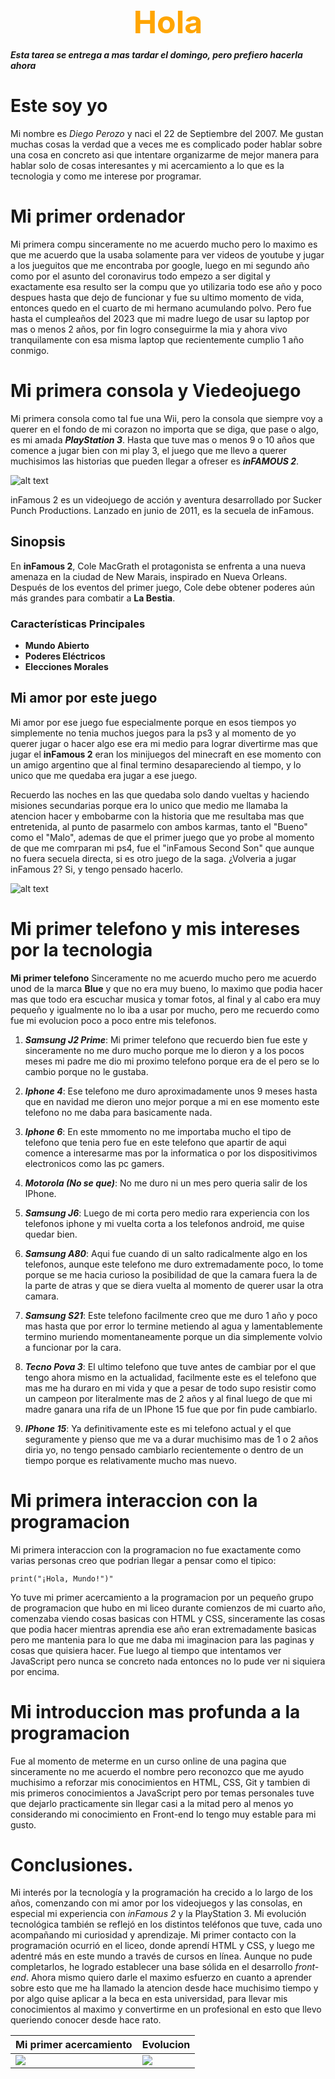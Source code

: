 <div align="center" style="color: orange; font-size: 50px;">
  <strong>Hola</strong>
</div>

***Esta tarea se entrega a mas tardar el domingo, pero prefiero hacerla ahora***

# Este soy yo 
  Mi nombre es _Diego Perozo_ y naci el 22 de Septiembre del 2007. Me gustan muchas cosas la verdad que a veces me es complicado poder hablar sobre una cosa en concreto asi que intentare organizarme de mejor manera para hablar solo de cosas interesantes y mi acercamiento a lo que es la tecnologia y como me interese  por programar.

# Mi primer ordenador

Mi primera compu sinceramente no me acuerdo mucho pero lo maximo es que me acuerdo que la usaba solamente para ver videos de youtube y jugar a los jueguitos que me encontraba por google, luego en mi segundo año como por el asunto del coronavirus todo empezo a ser digital y exactamente esa resulto ser la compu que yo utilizaria todo ese año y poco despues hasta que dejo de funcionar y fue su ultimo momento de vida, entonces quedo en el cuarto de mi hermano acumulando polvo. Pero fue hasta el cumpleaños del 2023 que mi madre luego de usar su laptop por mas o menos 2 años, por fin logro conseguirme la mia y ahora vivo tranquilamente con esa misma laptop que recientemente cumplio 1 año conmigo.

# Mi primera consola y Viedeojuego 

  Mi primera consola como tal fue una Wii, pero la consola que siempre voy a querer en el fondo de mi corazon no importa que se diga, que pase o algo, es mi amada ***PlayStation 3***. Hasta que tuve mas o menos 9 o 10 años que comence a jugar bien con mi play 3, el juego que me llevo a querer muchisimos las historias que pueden llegar a ofreser es ***inFAMOUS 2***.

  ![alt text](IF2cover-1.webp)

  inFamous 2 es un videojuego de acción y aventura desarrollado por Sucker Punch Productions. Lanzado en junio de 2011, es la secuela de inFamous.

## Sinopsis

En **inFamous 2**, Cole MacGrath el protagonista se enfrenta a una nueva amenaza en la ciudad de New Marais, inspirado en Nueva Orleans. Después de los eventos del primer juego, Cole debe obtener poderes aún más grandes para combatir a **La Bestia**.

### Características Principales

- **Mundo Abierto**
- **Poderes Eléctricos**
- **Elecciones Morales**

## Mi amor por este juego 

Mi amor por ese juego fue especialmente porque en esos tiempos yo simplemente no tenia muchos juegos para la ps3 y al momento de yo querer jugar o hacer algo ese era mi medio para lograr divertirme mas que jugar el **inFamous 2** eran los minijuegos del minecraft en ese momento con un amigo argentino que al final termino desapareciendo al tiempo, y lo unico que me quedaba era jugar a ese juego.

 Recuerdo las noches en las que quedaba solo dando vueltas y haciendo misiones secundarias porque era lo unico que medio me llamaba la atencion hacer y embobarme con la historia que me resultaba mas que entretenida, al punto de pasarmelo con ambos karmas, tanto el "Bueno" como el "Malo", ademas de que el primer juego que yo probe al momento de que me comrparan mi ps4, fue el "inFamous Second Son" que aunque no fuera secuela directa, si es otro juego de la saga. ¿Volveria a jugar inFamous 2? Si, y tengo pensado hacerlo.

 ![alt text](infamous_second_son-2471180.jpg)
  
 # Mi primer telefono y mis intereses por la tecnologia

**Mi primer telefono** Sinceramente no me acuerdo mucho pero me acuerdo unod de la marca **Blue** y que no era muy bueno, lo maximo que podia hacer mas que todo era escuchar musica y tomar fotos, al final y al cabo era muy pequeño y igualmente no lo iba a usar por mucho, pero me recuerdo como fue mi evolucion poco a poco entre mis telefonos.

1. ***Samsung J2 Prime***: Mi primer telefono que recuerdo bien fue este y sinceramente no me duro mucho porque me lo dieron y a los pocos meses mi padre me dio mi proximo telefono porque era de el pero se lo cambio porque no le gustaba.

2. ***Iphone 4***: Ese telefono me duro aproximadamente unos 9 meses hasta que en navidad me dieron uno mejor porque a mi en ese momento este telefono no me daba para basicamente nada.

3. ***Iphone 6***: En este mmomento no me importaba mucho el tipo de telefono que tenia pero fue en este telefono que apartir de aqui comence a interesarme mas por la informatica o por los dispositivimos electronicos como las pc gamers.

4. ***Motorola (No se que)***: No me duro ni un mes pero queria salir de los IPhone.

5.  ***Samsung J6***: Luego de mi corta pero medio rara experiencia con los telefonos iphone y mi vuelta corta a los telefonos android, me quise quedar bien.

6. ***Samsung A80***: Aqui fue cuando di un salto radicalmente algo en los telefonos, aunque este telefono me duro extremadamente poco, lo tome porque se me hacia curioso la posibilidad de que la camara fuera la de la parte de atras y que se diera vuelta al momento de querer usar la otra camara.

7. ***Samsung S21***: Este telefono facilmente creo que me duro 1 año y poco mas hasta que por error lo termine metiendo al agua y lamentablemente termino muriendo momentaneamente porque un dia simplemente volvio a funcionar por la cara.

8. ***Tecno Pova 3***: El ultimo telefono que tuve antes de cambiar por el que tengo ahora mismo en la actualidad, facilmente este es el telefono que mas me ha duraro en mi vida y que a pesar de todo supo resistir como un campeon por literalmente mas de 2 años y al final luego de que mi madre ganara una rifa de un IPhone 15 fue que por fin pude cambiarlo.

9. ***IPhone 15***: Ya definitivamente este es mi telefono actual y el que seguramente y pienso que me va a durar muchisimo mas de 1 o 2 años diria yo, no tengo pensado cambiarlo recientemente o dentro de un tiempo porque es relativamente mucho mas nuevo.

# Mi primera interaccion con la programacion

 Mi primera interaccion con la programacion no fue exactamente como varias personas creo que podrian llegar a pensar como el tipico: 
  
    print("¡Hola, Mundo!")"

Yo tuve mi primer acercamiento a la programacion por un pequeño grupo de programacion que hubo en mi liceo durante comienzos de mi cuarto año, comenzaba viendo cosas basicas con HTML y CSS, sinceramente las cosas que podia hacer mientras aprendia ese año eran extremadamente basicas pero me mantenia para lo que me daba mi imaginacion para las paginas y cosas que quisiera hacer. Fue luego al tiempo que intentamos ver JavaScript pero nunca se concreto nada entonces no lo pude ver ni siquiera por encima.

# Mi introduccion mas profunda a la programacion

Fue al momento de meterme en un curso online de una pagina que sinceramente no me acuerdo el nombre pero reconozco que me ayudo muchisimo a reforzar mis conocimientos en HTML, CSS, Git y tambien di mis primeros conocimientos a JavaScript pero por temas personales tuve que dejarlo practicamente sin llegar casi a la mitad pero al menos yo considerando mi conocimiento en Front-end lo tengo muy estable para mi gusto.

# Conclusiones.

Mi interés por la tecnología y la programación ha crecido a lo largo de los años, comenzando con mi amor por los videojuegos y las consolas, en especial mi experiencia con *inFamous 2* y la PlayStation 3. Mi evolución tecnológica también se reflejó en los distintos teléfonos que tuve, cada uno acompañando mi curiosidad y aprendizaje. Mi primer contacto con la programación ocurrió en el liceo, donde aprendí HTML y CSS, y luego me adentré más en este mundo a través de cursos en línea. Aunque no pude completarlos, he logrado establecer una base sólida en el desarrollo *front-end*. Ahora mismo quiero darle el maximo esfuerzo en cuanto a aprender sobre esto que me ha llamado la atencion desde hace muchisimo tiempo y por algo quise aplicar a la beca en esta universidad, para llevar mis conocimientos al maximo y convertirme en un profesional en esto que llevo queriendo conocer desde hace rato.

<div align=center>

|Mi primer acercamiento|Evolucion|
|-|-|
  ![](IF2cover-1.webp)|![](Uni.jpg)

</div>